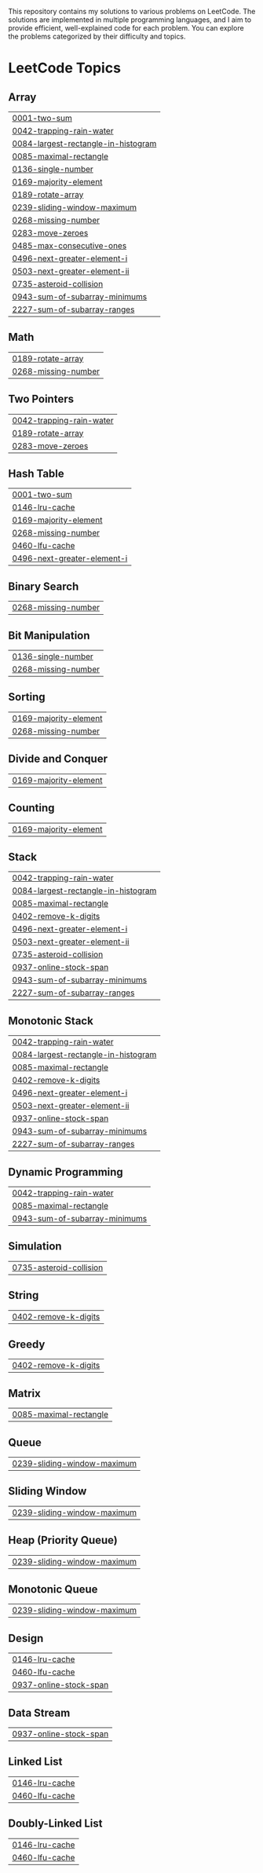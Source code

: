 This repository contains my solutions to various problems on LeetCode. The solutions are implemented in multiple programming languages, and I aim to provide efficient, well-explained code for each problem. You can explore the problems categorized by their difficulty and topics.

<!---LeetCode Topics Start-->
# LeetCode Topics
## Array
|  |
| ------- |
| [0001-two-sum](https://github.com/AnishaKumari82/leetcode/tree/master/0001-two-sum) |
| [0042-trapping-rain-water](https://github.com/AnishaKumari82/leetcode/tree/master/0042-trapping-rain-water) |
| [0084-largest-rectangle-in-histogram](https://github.com/AnishaKumari82/leetcode/tree/master/0084-largest-rectangle-in-histogram) |
| [0085-maximal-rectangle](https://github.com/AnishaKumari82/leetcode/tree/master/0085-maximal-rectangle) |
| [0136-single-number](https://github.com/AnishaKumari82/leetcode/tree/master/0136-single-number) |
| [0169-majority-element](https://github.com/AnishaKumari82/leetcode/tree/master/0169-majority-element) |
| [0189-rotate-array](https://github.com/AnishaKumari82/leetcode/tree/master/0189-rotate-array) |
| [0239-sliding-window-maximum](https://github.com/AnishaKumari82/leetcode/tree/master/0239-sliding-window-maximum) |
| [0268-missing-number](https://github.com/AnishaKumari82/leetcode/tree/master/0268-missing-number) |
| [0283-move-zeroes](https://github.com/AnishaKumari82/leetcode/tree/master/0283-move-zeroes) |
| [0485-max-consecutive-ones](https://github.com/AnishaKumari82/leetcode/tree/master/0485-max-consecutive-ones) |
| [0496-next-greater-element-i](https://github.com/AnishaKumari82/leetcode/tree/master/0496-next-greater-element-i) |
| [0503-next-greater-element-ii](https://github.com/AnishaKumari82/leetcode/tree/master/0503-next-greater-element-ii) |
| [0735-asteroid-collision](https://github.com/AnishaKumari82/leetcode/tree/master/0735-asteroid-collision) |
| [0943-sum-of-subarray-minimums](https://github.com/AnishaKumari82/leetcode/tree/master/0943-sum-of-subarray-minimums) |
| [2227-sum-of-subarray-ranges](https://github.com/AnishaKumari82/leetcode/tree/master/2227-sum-of-subarray-ranges) |
## Math
|  |
| ------- |
| [0189-rotate-array](https://github.com/AnishaKumari82/leetcode/tree/master/0189-rotate-array) |
| [0268-missing-number](https://github.com/AnishaKumari82/leetcode/tree/master/0268-missing-number) |
## Two Pointers
|  |
| ------- |
| [0042-trapping-rain-water](https://github.com/AnishaKumari82/leetcode/tree/master/0042-trapping-rain-water) |
| [0189-rotate-array](https://github.com/AnishaKumari82/leetcode/tree/master/0189-rotate-array) |
| [0283-move-zeroes](https://github.com/AnishaKumari82/leetcode/tree/master/0283-move-zeroes) |
## Hash Table
|  |
| ------- |
| [0001-two-sum](https://github.com/AnishaKumari82/leetcode/tree/master/0001-two-sum) |
| [0146-lru-cache](https://github.com/AnishaKumari82/leetcode/tree/master/0146-lru-cache) |
| [0169-majority-element](https://github.com/AnishaKumari82/leetcode/tree/master/0169-majority-element) |
| [0268-missing-number](https://github.com/AnishaKumari82/leetcode/tree/master/0268-missing-number) |
| [0460-lfu-cache](https://github.com/AnishaKumari82/leetcode/tree/master/0460-lfu-cache) |
| [0496-next-greater-element-i](https://github.com/AnishaKumari82/leetcode/tree/master/0496-next-greater-element-i) |
## Binary Search
|  |
| ------- |
| [0268-missing-number](https://github.com/AnishaKumari82/leetcode/tree/master/0268-missing-number) |
## Bit Manipulation
|  |
| ------- |
| [0136-single-number](https://github.com/AnishaKumari82/leetcode/tree/master/0136-single-number) |
| [0268-missing-number](https://github.com/AnishaKumari82/leetcode/tree/master/0268-missing-number) |
## Sorting
|  |
| ------- |
| [0169-majority-element](https://github.com/AnishaKumari82/leetcode/tree/master/0169-majority-element) |
| [0268-missing-number](https://github.com/AnishaKumari82/leetcode/tree/master/0268-missing-number) |
## Divide and Conquer
|  |
| ------- |
| [0169-majority-element](https://github.com/AnishaKumari82/leetcode/tree/master/0169-majority-element) |
## Counting
|  |
| ------- |
| [0169-majority-element](https://github.com/AnishaKumari82/leetcode/tree/master/0169-majority-element) |
## Stack
|  |
| ------- |
| [0042-trapping-rain-water](https://github.com/AnishaKumari82/leetcode/tree/master/0042-trapping-rain-water) |
| [0084-largest-rectangle-in-histogram](https://github.com/AnishaKumari82/leetcode/tree/master/0084-largest-rectangle-in-histogram) |
| [0085-maximal-rectangle](https://github.com/AnishaKumari82/leetcode/tree/master/0085-maximal-rectangle) |
| [0402-remove-k-digits](https://github.com/AnishaKumari82/leetcode/tree/master/0402-remove-k-digits) |
| [0496-next-greater-element-i](https://github.com/AnishaKumari82/leetcode/tree/master/0496-next-greater-element-i) |
| [0503-next-greater-element-ii](https://github.com/AnishaKumari82/leetcode/tree/master/0503-next-greater-element-ii) |
| [0735-asteroid-collision](https://github.com/AnishaKumari82/leetcode/tree/master/0735-asteroid-collision) |
| [0937-online-stock-span](https://github.com/AnishaKumari82/leetcode/tree/master/0937-online-stock-span) |
| [0943-sum-of-subarray-minimums](https://github.com/AnishaKumari82/leetcode/tree/master/0943-sum-of-subarray-minimums) |
| [2227-sum-of-subarray-ranges](https://github.com/AnishaKumari82/leetcode/tree/master/2227-sum-of-subarray-ranges) |
## Monotonic Stack
|  |
| ------- |
| [0042-trapping-rain-water](https://github.com/AnishaKumari82/leetcode/tree/master/0042-trapping-rain-water) |
| [0084-largest-rectangle-in-histogram](https://github.com/AnishaKumari82/leetcode/tree/master/0084-largest-rectangle-in-histogram) |
| [0085-maximal-rectangle](https://github.com/AnishaKumari82/leetcode/tree/master/0085-maximal-rectangle) |
| [0402-remove-k-digits](https://github.com/AnishaKumari82/leetcode/tree/master/0402-remove-k-digits) |
| [0496-next-greater-element-i](https://github.com/AnishaKumari82/leetcode/tree/master/0496-next-greater-element-i) |
| [0503-next-greater-element-ii](https://github.com/AnishaKumari82/leetcode/tree/master/0503-next-greater-element-ii) |
| [0937-online-stock-span](https://github.com/AnishaKumari82/leetcode/tree/master/0937-online-stock-span) |
| [0943-sum-of-subarray-minimums](https://github.com/AnishaKumari82/leetcode/tree/master/0943-sum-of-subarray-minimums) |
| [2227-sum-of-subarray-ranges](https://github.com/AnishaKumari82/leetcode/tree/master/2227-sum-of-subarray-ranges) |
## Dynamic Programming
|  |
| ------- |
| [0042-trapping-rain-water](https://github.com/AnishaKumari82/leetcode/tree/master/0042-trapping-rain-water) |
| [0085-maximal-rectangle](https://github.com/AnishaKumari82/leetcode/tree/master/0085-maximal-rectangle) |
| [0943-sum-of-subarray-minimums](https://github.com/AnishaKumari82/leetcode/tree/master/0943-sum-of-subarray-minimums) |
## Simulation
|  |
| ------- |
| [0735-asteroid-collision](https://github.com/AnishaKumari82/leetcode/tree/master/0735-asteroid-collision) |
## String
|  |
| ------- |
| [0402-remove-k-digits](https://github.com/AnishaKumari82/leetcode/tree/master/0402-remove-k-digits) |
## Greedy
|  |
| ------- |
| [0402-remove-k-digits](https://github.com/AnishaKumari82/leetcode/tree/master/0402-remove-k-digits) |
## Matrix
|  |
| ------- |
| [0085-maximal-rectangle](https://github.com/AnishaKumari82/leetcode/tree/master/0085-maximal-rectangle) |
## Queue
|  |
| ------- |
| [0239-sliding-window-maximum](https://github.com/AnishaKumari82/leetcode/tree/master/0239-sliding-window-maximum) |
## Sliding Window
|  |
| ------- |
| [0239-sliding-window-maximum](https://github.com/AnishaKumari82/leetcode/tree/master/0239-sliding-window-maximum) |
## Heap (Priority Queue)
|  |
| ------- |
| [0239-sliding-window-maximum](https://github.com/AnishaKumari82/leetcode/tree/master/0239-sliding-window-maximum) |
## Monotonic Queue
|  |
| ------- |
| [0239-sliding-window-maximum](https://github.com/AnishaKumari82/leetcode/tree/master/0239-sliding-window-maximum) |
## Design
|  |
| ------- |
| [0146-lru-cache](https://github.com/AnishaKumari82/leetcode/tree/master/0146-lru-cache) |
| [0460-lfu-cache](https://github.com/AnishaKumari82/leetcode/tree/master/0460-lfu-cache) |
| [0937-online-stock-span](https://github.com/AnishaKumari82/leetcode/tree/master/0937-online-stock-span) |
## Data Stream
|  |
| ------- |
| [0937-online-stock-span](https://github.com/AnishaKumari82/leetcode/tree/master/0937-online-stock-span) |
## Linked List
|  |
| ------- |
| [0146-lru-cache](https://github.com/AnishaKumari82/leetcode/tree/master/0146-lru-cache) |
| [0460-lfu-cache](https://github.com/AnishaKumari82/leetcode/tree/master/0460-lfu-cache) |
## Doubly-Linked List
|  |
| ------- |
| [0146-lru-cache](https://github.com/AnishaKumari82/leetcode/tree/master/0146-lru-cache) |
| [0460-lfu-cache](https://github.com/AnishaKumari82/leetcode/tree/master/0460-lfu-cache) |
<!---LeetCode Topics End-->